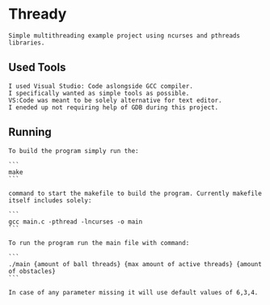 # Thready
    Simple multithreading example project using ncurses and pthreads libraries. 
## Used Tools
    I used Visual Studio: Code aslongside GCC compiler. 
    I specifically wanted as simple tools as possible. 
    VS:Code was meant to be solely alternative for text editor. 
    I eneded up not requiring help of GDB during this project. 
## Running
    To build the program simply run the:

    ```
    make
    ```

    command to start the makefile to build the program. Currently makefile itself includes solely:

    ```
    gcc main.c -pthread -lncurses -o main
    ```

    To run the program run the main file with command:

    ```
    ./main {amount of ball threads} {max amount of active threads} {amount of obstacles}
    ```

    In case of any parameter missing it will use default values of 6,3,4. 